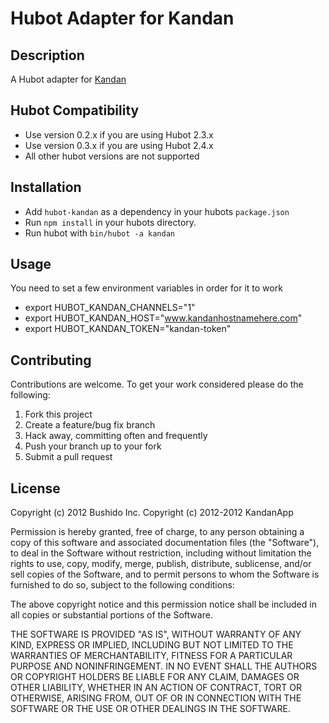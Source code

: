 # Hubot Adapter for Kandan

## Description 
A Hubot adapter for [Kandan](http://kandanapp.com)

## Hubot Compatibility

* Use version 0.2.x if you are using Hubot 2.3.x
* Use version 0.3.x if you are using Hubot 2.4.x
* All other hubot versions are not supported

## Installation

* Add `hubot-kandan` as a dependency in your hubots `package.json`
* Run `npm install` in your hubots directory.
* Run hubot with `bin/hubot -a kandan`

## Usage

You need to set a few environment variables in order for it to work

* export HUBOT_KANDAN_CHANNELS="1" 
* export HUBOT_KANDAN_HOST="www.kandanhostnamehere.com" 
* export HUBOT_KANDAN_TOKEN="kandan-token"

## Contributing

Contributions are welcome. To get your work considered please do the following:

1. Fork this project
2. Create a feature/bug fix branch
3. Hack away, committing often and frequently
4. Push your branch up to your fork
5. Submit a pull request

## License
Copyright (c) 2012 Bushido Inc.
Copyright (c) 2012-2012 KandanApp

Permission is hereby granted, free of charge, to any person obtaining a copy of this software and associated documentation files (the "Software"), to deal in the Software without restriction, including without limitation the rights to use, copy, modify, merge, publish, distribute, sublicense, and/or sell copies of the Software, and to permit persons to whom the Software is furnished to do so, subject to the following conditions:

The above copyright notice and this permission notice shall be included in all copies or substantial portions of the Software.

THE SOFTWARE IS PROVIDED "AS IS", WITHOUT WARRANTY OF ANY KIND, EXPRESS OR IMPLIED, INCLUDING BUT NOT LIMITED TO THE WARRANTIES OF MERCHANTABILITY, FITNESS FOR A PARTICULAR PURPOSE AND NONINFRINGEMENT. IN NO EVENT SHALL THE AUTHORS OR COPYRIGHT HOLDERS BE LIABLE FOR ANY CLAIM, DAMAGES OR OTHER LIABILITY, WHETHER IN AN ACTION OF CONTRACT, TORT OR OTHERWISE, ARISING FROM, OUT OF OR IN CONNECTION WITH THE SOFTWARE OR THE USE OR OTHER DEALINGS IN THE SOFTWARE.